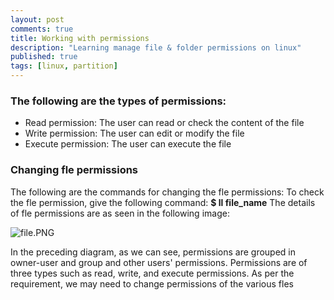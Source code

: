```yaml
---
layout: post
comments: true
title: Working with permissions
description: "Learning manage file & folder permissions on linux"
published: true
tags: [linux, partition]
---
```


### The following are the types of permissions:
+ Read permission: The user can read or check the content of the file
+ Write permission: The user can edit or modify the file
+ Execute permission: The user can execute the file

### Changing fle permissions
The following are the commands for changing the fle permissions:
To check the fle permission, give the following command:
**$ ll file_name**
The details of fle permissions are as seen in the following image:

![file.PNG]({{site.baseurl}}/assets/images/file.PNG)

In the preceding diagram, as we can see, permissions are grouped in owner-user
and group and other users' permissions. Permissions are of three types such as read,
write, and execute permissions. As per the requirement, we may need to change
permissions of the various fles
